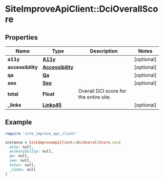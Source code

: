 # SiteImproveApiClient::DciOverallScore

## Properties

| Name | Type | Description | Notes |
| ---- | ---- | ----------- | ----- |
| **a11y** | [**A11y**](A11y.md) |  | [optional] |
| **accessibility** | [**Accessibility**](Accessibility.md) |  | [optional] |
| **qa** | [**Qa**](Qa.md) |  | [optional] |
| **seo** | [**Seo**](Seo.md) |  | [optional] |
| **total** | **Float** | Overall DCI score for the entire site. |  |
| **_links** | [**Links45**](Links45.md) |  | [optional] |

## Example

```ruby
require 'site_improve_api_client'

instance = SiteImproveApiClient::DciOverallScore.new(
  a11y: null,
  accessibility: null,
  qa: null,
  seo: null,
  total: null,
  _links: null
)
```

